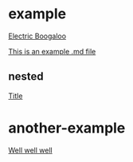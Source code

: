 # example

[Electric Boogaloo](example/example-2.md)

[This is an example .md file](example/example.md)

## nested

[Title](example/nested/lol.md)

# another-example

[Well well well](another-example/testing.md)